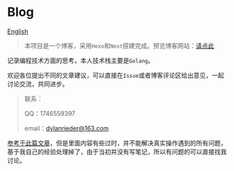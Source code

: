 # Blog
[English](./README-en.md)



> 本项目是一个博客，采用`Hexo`和`Next`搭建完成。预览博客网站：[请点此](https://blog.codewater.top/)

记录编程技术方面的思考，本人技术栈主要是`Golang`。

欢迎各位提出不同的文章建议，可以直接在`Issue`或者博客评论区给出意见，一起讨论交流，共同进步。

> 联系：
> 
> QQ：1746559397 
> 
> email：dylanrieder@163.com



[参考于此篇文章](https://zhuanlan.zhihu.com/p/102592286)，但是里面内容有些过时，并不能解决真实操作遇到的所有问题，基于我自己的经验处理掉了，由于当初并没有写笔记，所以有问题的可以直接找我讨论。